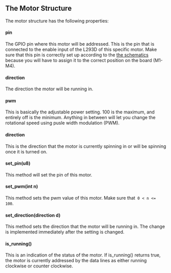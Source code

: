 ## The Motor Structure

The motor structure has the following properties:

#### pin

The GPIO pin where this motor will be addressed. This is the pin that is
connected to the enable input of the L293D of this specific motor. Make sure
that this pin is correctly set up according to the [the schematics](https://github.com/JelteDirks/motor-shield-control/blob/aab81d02e55ea8caf1bc7d661d84cc2a877116a5/arduino%20motor%20shield%20schematic.jpeg)
because you will have to assign it to the correct position on the board (M1-M4).

#### direction

The direction the motor will be running in.

#### pwm

This is basically the adjustable power setting. 100 is the maximum, and entirely
off is the minimum. Anything in between will let you change the rotational
speed using pusle width modulation (PWM).

#### direction

This is the direction that the motor is currently spinning in or will be
spinning once it is turned on.

#### set_pin(u8)

This method will set the pin of this motor.

#### set_pwm(int n)

This method sets the pwm value of this motor. Make sure that``` 0 < n <= 100```.

#### set_direction(direction d)

This method sets the direction that the motor will be running in. The change is
implemented immediately after the setting is changed.

#### is_running()

This is an indication of the status of the motor. If is_running() returns true,
the motor is currently addressed by the data lines as either running clockwise
or counter clockwise.

